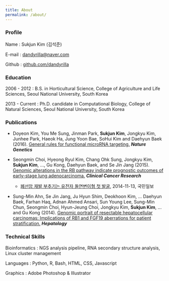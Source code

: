 ```yaml
---
title: About
permalink: /about/
---
```


### Profile

Name
: Sukjun Kim (김석준)

E-mail
: dandyrilla@naver.com

Github
: [github.com/dandyrilla](https://github.com/dandyrilla)


### Education

2006 - 2012
: B.S. in Horticultural Science, College of Agriculture and Life Sciences, Seoul National University, South Korea

2013 - Current
: Ph.D. candidate in Computational Biology, College of Natural Sciences, Seoul National University, South Korea


### Publications

* Doyeon Kim, You Me Sung, Jinman Park, **Sukjun Kim**, Jongkyu Kim, Junhee Park, Haeok Ha, Jung Yoon Bae, SoHui Kim
  and Daehyun Baek (2016). [General rules for functional microRNA targeting.](https://www.ncbi.nlm.nih.gov/pubmed/27776116)
  ***Nature Genetics***

* Seongmin Choi, Hyeong Ryul Kim, Chang Ohk Sung, Jongkyu Kim, **Sukjun Kim**, ..., Gu Kong, Daehyun Baek, and
  Se Jin Jang (2015). [Genomic alterations in the RB pathway indicate prognostic outcomes of early-stage lung adenocarcinoma.](https://www.ncbi.nlm.nih.gov/pubmed/25294902)
  ***Clinical Cancer Research***
  
  * [폐선암 재발 부추기는 유전자 돌연변이형 첫 발굴](http://news.kmib.co.kr/article/view.asp?arcid=0008854069&code=61171911&cp=nv), 2014-11-13, 국민일보

* Sung-Min Ahn, Se Jin Jang, Ju Hyun Shim, Deokhoon Kim, ... Daehyun Baek, Farhan Haq, Adnan Ahmed Ansari,
  Sun Young Lee, Sung-Min Chun, Seongmin Choi, Hyun-Jeung Choi, Jongkyu Kim, **Sukjun Kim**, ... and Gu Kong (2014).
  [Genomic portrait of resectable hepatocellular carcinomas: Implications of RB1 and FGF19 aberrations for patient stratification.](https://www.ncbi.nlm.nih.gov/pubmed/24798001)
  ***Hepatology***


### Technical Skills

Bioinformatics
: NGS analysis pipeline, RNA secondary structure analysis, Linux cluster management

Languages
: Python, R, Bash, HTML, CSS, Javascript

Graphics
: Adobe Photoshop & Illustrator

